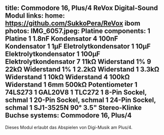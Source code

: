 title: Commodore 16, Plus/4 ReVox Digital-Sound Modul
links:
    home: https://github.com/SukkoPera/ReVox
    ibom
photos:
    IMG_6057.jpeg: Platine
components:
    1 Platine
    1 1.8nF Kondensator
    4 100nF Kondensator
    1 1µF Eletrolytkondensator
    1 10µF Elektrolytkondensator
    1 100µF Elektrolytkondensator
    7 11kΩ Widerstand 1%
    9 22kΩ Widerstand 1%
    1 2.2kΩ Widerstand
    1 3.3kΩ Widerstand
    1 10kΩ Widerstand
    4 100kΩ Widerstand
    1 6mm 500kΩ Potentiometer
    1 74LS273
    1 GAL20V8
    1 TLC272
    1 8-Pin Sockel, schmal
    1 20-Pin Sockel, schmal
    1 24-Pin Sockel, schmal
    1 SJ1-3525N 90° 3.5" Stereo-Klinke Buchse
systems:
    Commodore 16, Plus/4
---
Dieses Modul erlaubt das Abspielen von Digi-Musik am Plus/4.

